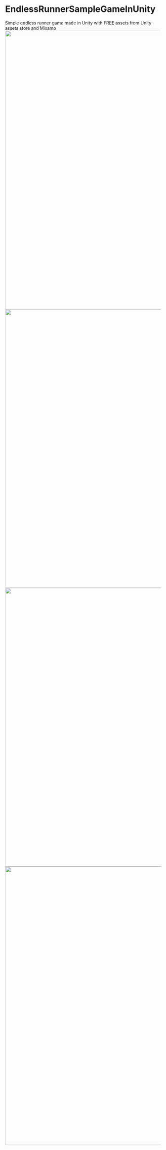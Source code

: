 # EndlessRunnerSampleGameInUnity
Simple endless runner game made in Unity with FREE assets from Unity assets store and Mixamo
<br>
<img src="EndlessRunnerSampleGameInUnity/Assets/Screens/EnlessRunnerSample23.jpg" width = 900>
<img src="EndlessRunnerSampleGameInUnity/Assets/Screens/EnlessRunnerSample07.jpg" width = 900>
<img src="EndlessRunnerSampleGameInUnity/Assets/Screens/EnlessRunnerSample49.jpg" width = 900>
<img src="EndlessRunnerSampleGameInUnity/Assets/Screens/EnlessRunnerSample50.jpg" width = 900>
